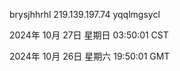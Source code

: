 brysjhhrhl 219.139.197.74 yqqlmgsycl

2024年 10月 27日 星期日 03:50:01 CST

2024年 10月 26日 星期六 19:50:01 GMT
